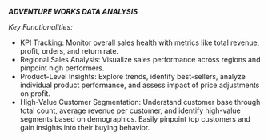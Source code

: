 ***ADVENTURE WORKS DATA ANALYSIS***











*Key Functionalities:*

* KPI Tracking: Monitor overall sales health with metrics like total revenue, profit, orders, and return rate.
* Regional Sales Analysis: Visualize sales performance across regions and pinpoint high performers.
* Product-Level Insights: Explore trends, identify best-sellers, analyze individual product performance, and assess impact of price adjustments on profit.
* High-Value Customer Segmentation: Understand customer base through total count, average revenue per customer, and identify high-value segments based on demographics. Easily pinpoint top customers and gain insights into their buying behavior.
